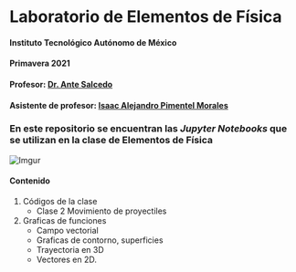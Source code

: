 # Laboratorio de Elementos de Física
#### Instituto Tecnológico Autónomo de México
#### Primavera 2021
#### Profesor: [Dr. Ante Salcedo](https://facultad.itam.mx/es/facultad/32563-ante-salcedo-gonzalez)
#### Asistente de profesor: [Isaac Alejandro Pimentel Morales](https://www.linkedin.com/in/isaac-alejandro-pimentel-morales/)

### En este repositorio se encuentran las *Jupyter Notebooks*  que se utilizan en la clase de **Elementos de Física**
![Imgur](https://i.imgur.com/YKyPqeN.jpg)

#### Contenido
1. Códigos de la clase
	- Clase 2 Movimiento de proyectiles
2. Graficas de funciones
	- Campo vectorial
	- Graficas de contorno, superficies
	- Trayectoria en 3D
	- Vectores en 2D.
